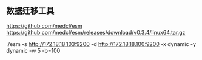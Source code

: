 ## 数据迁移工具
https://github.com/medcl/esm
https://github.com/medcl/esm/releases/download/v0.3.4/linux64.tar.gz

 ./esm   -s http://172.18.18.103:9200 -d http://172.18.18.100:9200 -x dynamic  -y dynamic -w 5 -b=100